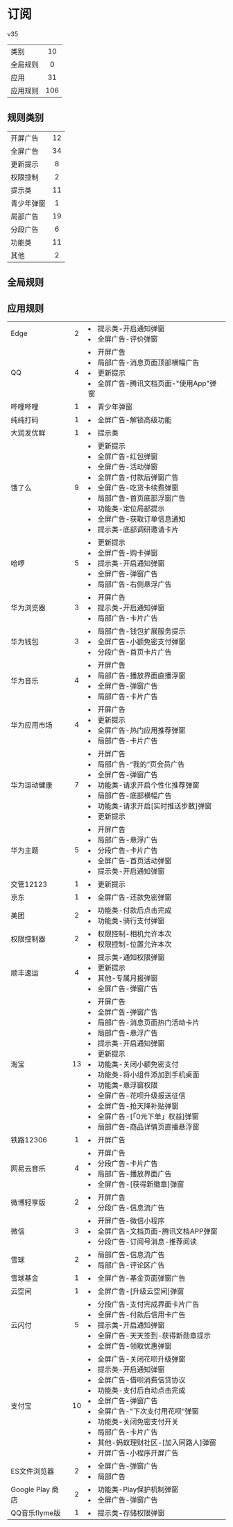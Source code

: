 # 订阅

v35

|||
| - |:-:|
|类别|10|
|全局规则|0|
|应用|31|
|应用规则|106|

## 规则类别

|||
| - |:-:|
|开屏广告|12|
|全屏广告|34|
|更新提示|8|
|权限控制|2|
|提示类|11|
|青少年弹窗|1|
|局部广告|19|
|分段广告|6|
|功能类|11|
|其他|2|

## 全局规则



## 应用规则

||||
| - |:-:|-|
|Edge|2|<li>提示类-开启通知弹窗<li>全屏广告-评价弹窗|
|QQ|4|<li>开屏广告<li>局部广告-消息页面顶部横幅广告<li>更新提示<li>全屏广告-腾讯文档页面-"使用App"弹窗|
|哔哩哔哩|1|<li>青少年弹窗|
|纯纯打码|1|<li>全屏广告-解锁高级功能|
|大润发优鲜|1|<li>提示类|
|饿了么|9|<li>更新提示<li>全屏广告-红包弹窗<li>全屏广告-活动弹窗<li>全屏广告-付款后弹窗广告<li>全屏广告-吃货卡续费弹窗<li>局部广告-首页底部浮窗广告<li>功能类-定位局部提示<li>全屏广告-获取订单信息通知<li>提示类-底部调研邀请卡片|
|哈啰|5|<li>更新提示<li>全屏广告-购卡弹窗<li>提示类-开启通知弹窗<li>全屏广告-弹窗广告<li>局部广告-右侧悬浮广告|
|华为浏览器|3|<li>开屏广告<li>提示类-开启通知弹窗<li>局部广告-卡片广告|
|华为钱包|3|<li>局部广告-钱包扩展服务提示<li>全屏广告-小额免密支付弹窗<li>分段广告-首页卡片广告|
|华为音乐|4|<li>开屏广告<li>局部广告-播放界面直播浮窗<li>全屏广告-弹窗广告<li>局部广告-卡片广告|
|华为应用市场|4|<li>开屏广告<li>更新提示<li>全屏广告-热门应用推荐弹窗<li>局部广告-卡片广告|
|华为运动健康|7|<li>开屏广告<li>局部广告-“我的”页会员广告<li>全屏广告-弹窗广告<li>功能类-请求开启个性化推荐弹窗<li>局部广告-底部横幅广告<li>功能类-请求开启[实时推送步数]弹窗<li>更新提示|
|华为主题|5|<li>开屏广告<li>局部广告-悬浮广告<li>分段广告-卡片广告<li>全屏广告-首页活动弹窗<li>提示类-开启通知弹窗|
|交管12123|1|<li>更新提示|
|京东|1|<li>全屏广告-还款免密弹窗|
|美团|2|<li>功能类-付款后点击完成<li>功能类-骑行支付弹窗|
|权限控制器|2|<li>权限控制-相机允许本次<li>权限控制-位置允许本次|
|顺丰速运|4|<li>提示类-通知权限弹窗<li>更新提示<li>其他-专属月报弹窗<li>全屏广告-弹窗广告|
|淘宝|13|<li>开屏广告<li>全屏广告-弹窗广告<li>局部广告-消息页面热门活动卡片<li>局部广告-悬浮广告<li>提示类-开启通知弹窗<li>更新提示<li>功能类-关闭小额免密支付<li>功能类-将小组件添加到手机桌面<li>功能类-悬浮窗权限<li>全屏广告-花呗升级报送征信<li>全屏广告-抢天降补贴弹窗<li>全屏广告-[「0元下单」权益]弹窗<li>局部广告-商品详情页直播悬浮窗|
|铁路12306|1|<li>开屏广告|
|网易云音乐|4|<li>开屏广告<li>分段广告-卡片广告<li>局部广告-播放界面广告<li>全屏广告-[获得新徽章]弹窗|
|微博轻享版|2|<li>开屏广告<li>分段广告-信息流广告|
|微信|3|<li>开屏广告-微信小程序<li>全屏广告-文档页面-腾讯文档APP弹窗<li>分段广告-订阅号消息-推荐阅读|
|雪球|2|<li>局部广告-信息流广告<li>局部广告-评论区广告|
|雪球基金|1|<li>全屏广告-基金页面弹窗广告|
|云空间|1|<li>全屏广告-[升级云空间]弹窗|
|云闪付|5|<li>分段广告-支付完成界面卡片广告<li>全屏广告-付款后信用卡广告<li>提示类-开启通知弹窗<li>全屏广告-天天签到-获得新勋章提示<li>全屏广告-领取优惠弹窗|
|支付宝|10|<li>全屏广告-关闭花呗升级弹窗<li>提示类-开启通知弹窗<li>全屏广告-借呗消费信贷协议<li>功能类-支付后自动点击完成<li>全屏广告-弹窗广告<li>全屏广告-"下次支付用花呗"弹窗<li>功能类-关闭免密支付开关<li>局部广告-卡片广告<li>其他-蚂蚁理财社区-[加入同路人]弹窗<li>开屏广告-小程序开屏广告|
|ES文件浏览器|2|<li>全屏广告-弹窗广告<li>局部广告|
|Google Play 商店|2|<li>功能类-Play保护机制弹窗<li>全屏广告-弹窗广告|
|QQ音乐flyme版|1|<li>提示类-存储权限弹窗|
